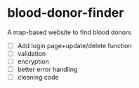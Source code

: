 # blood-donor-finder
A map-based website to find blood donors
- [ ] Add login page+update/delete function
- [ ] validation
- [ ] encryption
- [ ] better error handling
- [ ] cleaning code

